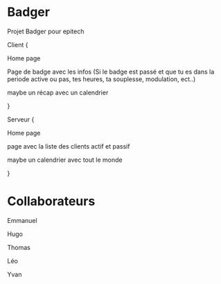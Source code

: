 # Badger
Projet Badger pour epitech

Client {

Home page 

Page de badge avec les infos (Si le badge est passé et que tu es dans la periode active ou pas, tes heures, ta souplesse, modulation, ect..)

maybe un récap avec un calendrier

}

Serveur {

Home page 

page avec la liste des clients actif et passif

maybe un calendrier avec tout le monde

}





# Collaborateurs 
 Emmanuel
 
 Hugo 
 
 Thomas
 
 Léo 
 
 Yvan 
